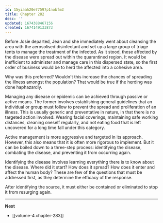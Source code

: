 ```yaml
---
id: 15yiaah20e77597p1nobfm3
title: Chapter 282
desc: ''
updated: 1674388467156
created: 1674149133873
---
```


Before Josie departed, Jean and she immediately went about cleansing the area with the aerosolised disinfectant and set up a large group of triage tents to manage the treatment of the infected. As it stood, those affected by the disease were spread out within the quarantined region. It would be inefficient to administer and manage care in this dispersed state, so the first order of business would be to herd the affected into a cohesive area.

Why was this preferred? Wouldn't this increase the chances of spreading the illness amongst the population? That would be true if the herding was done haphazardly.

Managing any disease or epidemic can be achieved through passive or active means. The former involves establishing general guidelines that an individual or group must follow to prevent the spread and proliferation of an illness. This is usually generic and preventative in nature, in that there is no targeted action involved. Wearing facial coverings, maintaining safe working distances, cleaning oneself regularly, and not eating food that is left uncovered for a long time fall under this category. 

Active management is more aggressive and targeted in its approach. However, this also means that it is often more rigorous to implement. But it can be boiled down to a three-step process: identifying the disease, combating the disease, and preventing it from occurring again.

Identifying the disease involves learning everything there is to know about the disease. Where did it start? How does it spread? How does it enter and affect the human body? These are few of the questions that must be addressed first, as they determine the efficacy of the response.

After identifying the source, it must either be contained or eliminated to stop it from resurging again. 



____

**Next**
* [[volume-4.chapter-283]]